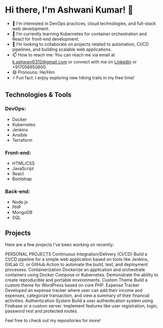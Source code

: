 # Hi there, I'm Ashwani Kumar! 👋

- 👀 I’m interested in DevOps practices, cloud technologies, and full-stack web development.
- 🌱 I’m currently learning Kubernetes for container orchestration and React for front-end development.
- 💞️ I’m looking to collaborate on projects related to automation, CI/CD pipelines, and building scalable web applications.
- 📫 How to reach me: You can reach me via email at [k.ashwani0312@gmail.com](mailto:k.ashwani0312@gmail.com) or connect with me on [LinkedIn](https://www.linkedin.com/in/ashwani-kumar-16b841201/) or +917056950800.
- 😄 Pronouns: He/Him
- ⚡ Fun fact: I enjoy exploring new hiking trails in my free time!

## Technologies & Tools

### DevOps:
- Docker
- Kubernetes
- Jenkins
- Ansible
- Terraform

### Front-end:
- HTML/CSS
- JavaScript
- React
- Bootstrap

### Back-end:
- Node.js
- PHP
- MongoDB
- SQL

## Projects

Here are a few projects I've been working on recently:

PERSONAL PROJECTS
Continuous Integration/Delivery (CI/CD)
  Build a CI/CD pipeline for a simple web application based on tools like Jenkins, GitLab CI, or GitHub Action to automate the build, test, and deployment processes.
Containerization
  Dockerize an application and orchestrate containers using Docker Compose or Kubernetes. Demonstrate the ability to create reproducible and portable environments.
Custom Theme
  Build a custom theme for WordPress based on core PHP.
Expense Tracker
  Developed an expense tracker where user can add their income and expenses, categorize transaction, and view a summary of their financial activities.
Authentication System
  Build a user authentication system using Firebase or a custom server. Implement features like user registration, login, password rest and protected routes.


Feel free to check out my repositories for more!



<!---
ashwanik56/ashwanik56 is a ✨ special ✨ repository because its `README.md` (this file) appears on your GitHub profile.
You can click the Preview link to take a look at your changes.
--->
